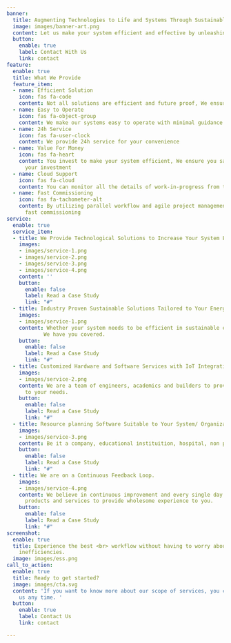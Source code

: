 ```yaml
---
banner:
  title: Augmenting Technologies to Life and Systems Through Sustainable Ways
  image: images/banner-art.png
  content: Let us make your system efficient and effective by unleashing proper technologies
  button:
    enable: true
    label: Contact With Us
    link: contact
feature:
  enable: true
  title: What We Provide
  feature_item:
  - name: Efficient Solution
    icon: fas fa-code
    content: Not all solutions are efficient and future proof, We ensure both
  - name: Easy to Operate
    icon: fas fa-object-group
    content: We make our systems easy to operate with minimal guidance
  - name: 24h Service
    icon: fas fa-user-clock
    content: We provide 24h service for your convenience
  - name: Value For Money
    icon: fas fa-heart
    content: You invest to make your system efficient, We ensure you save more than
      your investment
  - name: Cloud Support
    icon: fas fa-cloud
    content: You can monitor all the details of work-in-progress from the cloud
  - name: Fast Commissioning
    icon: fas fa-tachometer-alt
    content: By utilizing parallel workflow and agile project management, We ensure
      fast commissioning
service:
  enable: true
  service_item:
  - title: We Provide Technological Solutions to Increase Your System Efficiency.
    images:
    - images/service-1.png
    - images/service-2.png
    - images/service-3.png
    - images/service-4.png
    content: ''
    button:
      enable: false
      label: Read a Case Study
      link: "#"
  - title: Industry Proven Sustainable Solutions Tailored to Your Energy Problem.
    images:
    - images/service-1.png
    content: Whether your system needs to be efficient in sustainable energy generation, storage or usage, 
            We have you covered.
    button:
      enable: false
      label: Read a Case Study
      link: "#"
  - title: Customized Hardware and Software Services with IoT Integration for Your System Needs.
    images:
    - images/service-2.png
    content: We are a team of engineers, academics and builders to provide you the best hardware and software integrated EPC service according
      to your needs.
    button:
      enable: false
      label: Read a Case Study
      link: "#"
  - title: Resource planning Software Suitable to Your System/ Organization Requirements.
    images:
    - images/service-3.png
    content: Be it a company, educational instituition, hospital, non profit; There is a customized IMS solution for you.
    button:
      enable: false
      label: Read a Case Study
      link: "#"
  - title: We are on a Continuous Feedback Loop.
    images:
    - images/service-4.png
    content: We believe in continuous improvement and every single day we are improving our
      products and services to provide wholesome experience to you.
    button:
      enable: false
      label: Read a Case Study
      link: "#"
screenshot:
  enable: true
  title: Experience the best <br> workflow without having to worry about your system
    inefficiencies.
  image: images/ess.png
call_to_action:
  enable: true
  title: Ready to get started?
  image: images/cta.svg
  content: 'If you want to know more about our scope of services, you can contact
    us any time. '
  button:
    enable: true
    label: Contact Us
    link: contact

---
```


